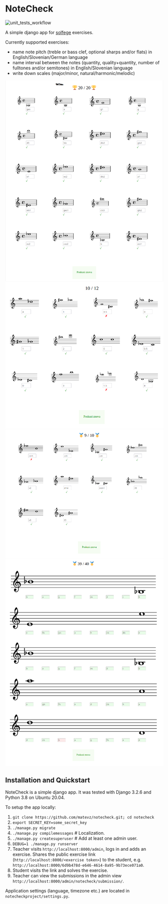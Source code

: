 # NoteCheck

![unit_tests_workflow](https://github.com/matevz/notecheck/actions/workflows/unit_tests.yml/badge.svg)

A simple django app for [solfege](https://en.wikipedia.org/wiki/Solf%C3%A8ge) exercises.

Currently supported exercises:
- name note pitch (treble or bass clef, optional sharps and/or flats) in English/Slovenian/German language
- name interval between the notes (quantity, quality+quantity, number of fulltones and/or semitones) in English/Slovenian language
- write down scales (major/minor, natural/harmonic/melodic) 

![screenshot](./screenshot.png)
![screenshot2](./screenshot2.png)
![screenshot3](./screenshot3.png)
![screenshot4](./screenshot4.png)

## Installation and Quickstart

NoteCheck is a simple django app. It was tested with Django 3.2.6 and Python 3.8
on Ubuntu 20.04.

To setup the app locally:

1. `git clone https://github.com/matevz/notecheck.git; cd notecheck`
2. `export SECRET_KEY=some_secret_key`
3. `./manage.py migrate`
4. `./manage.py compilemessages` # Localization.
5. `./manage.py createsuperuser` # Add at least one admin user.
6. `DEBUG=1 ./manage.py runserver`
7. Teacher visits `http://localhost:8000/admin`, logs in and adds an exercise.
   Shares the public exercise link (`http://localhost:8000/<exercise token>`) to
   the student, e.g. `http://localhost:8000/6d9b478d-e646-4614-8a95-9b73ece071a0`.
8. Student visits the link and solves the exercise.
9. Teacher can view the submissions in the admin view `http://localhost:8000/admin/notecheck/submission/`.

Application settings (language, timezone etc.) are located in `notecheckproject/settings.py`.

